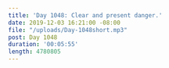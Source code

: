 ```yaml
---
title: 'Day 1048: Clear and present danger.'
date: 2019-12-03 16:21:00 -08:00
file: "/uploads/Day-1048short.mp3"
post: Day 1048
duration: '00:05:55'
length: 4780805
---
```



